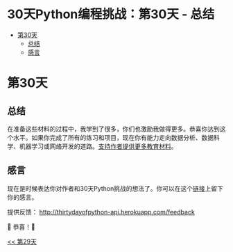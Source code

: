 # 30天Python编程挑战：第30天 - 总结

- [第30天](#第30天)
  - [总结](#总结)
  - [感言](#感言)

# 第30天

## 总结

在准备这些材料的过程中，我学到了很多，你们也激励我做得更多。恭喜你达到这个水平。如果你完成了所有的练习和项目，现在你有能力走向数据分析、数据科学、机器学习或网络开发的道路。[支持作者提供更多教育材料](https://www.paypal.com/paypalme/asabeneh)。

## 感言

现在是时候表达你对作者和30天Python挑战的想法了。你可以在这个[链接](https://www.asabeneh.com/testimonials)上留下你的感言。

提供反馈：
http://thirtydayofpython-api.herokuapp.com/feedback

🎉 恭喜！🎉

[<< 第29天](../29_Day_Building_API/29_building_API_cn.md) 